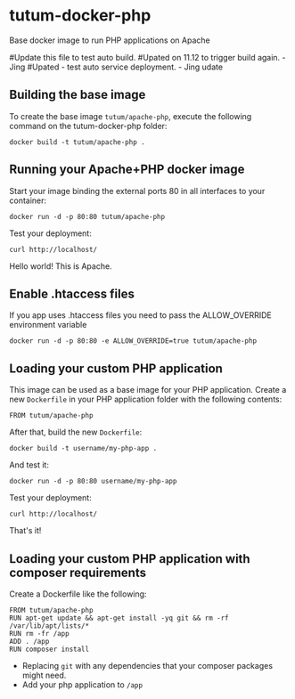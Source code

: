 tutum-docker-php
================

Base docker image to run PHP applications on Apache

#Update this file to test auto build.
#Upated on 11.12 to trigger build again. -Jing
#Upated  - test auto service deployment. - Jing udate


Building the base image
-----------------------

To create the base image `tutum/apache-php`, execute the following command on the tutum-docker-php folder:

    docker build -t tutum/apache-php .


Running your Apache+PHP docker image
------------------------------------

Start your image binding the external ports 80 in all interfaces to your container:

    docker run -d -p 80:80 tutum/apache-php

Test your deployment:

    curl http://localhost/

Hello world! This is Apache.


Enable .htaccess files
------------------------------------

If you app uses .htaccess files you need to pass the ALLOW_OVERRIDE environment variable

    docker run -d -p 80:80 -e ALLOW_OVERRIDE=true tutum/apache-php


Loading your custom PHP application
-----------------------------------

This image can be used as a base image for your PHP application. Create a new `Dockerfile` in your
PHP application folder with the following contents:

    FROM tutum/apache-php

After that, build the new `Dockerfile`:

    docker build -t username/my-php-app .

And test it:

    docker run -d -p 80:80 username/my-php-app

Test your deployment:

    curl http://localhost/

That's it!


Loading your custom PHP application with composer requirements
--------------------------------------------------------------

Create a Dockerfile like the following:

    FROM tutum/apache-php
    RUN apt-get update && apt-get install -yq git && rm -rf /var/lib/apt/lists/*
    RUN rm -fr /app
    ADD . /app
    RUN composer install

- Replacing `git` with any dependencies that your composer packages might need.
- Add your php application to `/app`


